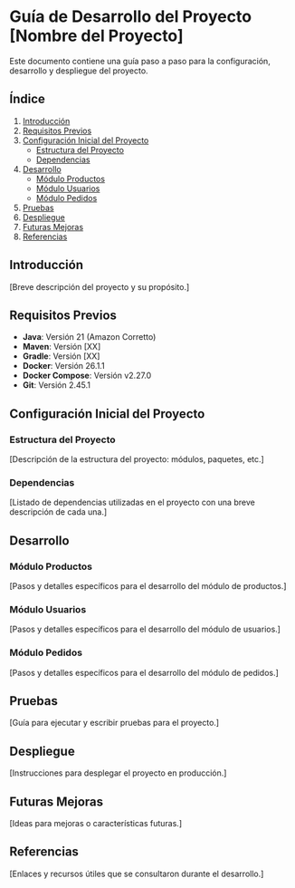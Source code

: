 # Guía de Desarrollo del Proyecto [Nombre del Proyecto]

Este documento contiene una guía paso a paso para la configuración, desarrollo y despliegue del proyecto.

## Índice
1. [Introducción](#introducción)
2. [Requisitos Previos](#requisitos-previos)
3. [Configuración Inicial del Proyecto](#configuración-inicial-del-proyecto)
   - [Estructura del Proyecto](#estructura-del-proyecto)
   - [Dependencias](#dependencias)
4. [Desarrollo](#desarrollo)
   - [Módulo Productos](#módulo-productos)
   - [Módulo Usuarios](#módulo-usuarios)
   - [Módulo Pedidos](#módulo-pedidos)
5. [Pruebas](#pruebas)
6. [Despliegue](#despliegue)
7. [Futuras Mejoras](#futuras-mejoras)
8. [Referencias](#referencias)

## Introducción
[Breve descripción del proyecto y su propósito.]

## Requisitos Previos
- **Java**: Versión 21 (Amazon Corretto)
- **Maven**: Versión [XX]
- **Gradle**: Versión [XX]
- **Docker**: Versión 26.1.1
- **Docker Compose**: Versión v2.27.0
- **Git**: Versión 2.45.1

## Configuración Inicial del Proyecto

### Estructura del Proyecto
[Descripción de la estructura del proyecto: módulos, paquetes, etc.]

### Dependencias
[Listado de dependencias utilizadas en el proyecto con una breve descripción de cada una.]

## Desarrollo

### Módulo Productos
[Pasos y detalles específicos para el desarrollo del módulo de productos.]

### Módulo Usuarios
[Pasos y detalles específicos para el desarrollo del módulo de usuarios.]

### Módulo Pedidos
[Pasos y detalles específicos para el desarrollo del módulo de pedidos.]

## Pruebas
[Guía para ejecutar y escribir pruebas para el proyecto.]

## Despliegue
[Instrucciones para desplegar el proyecto en producción.]

## Futuras Mejoras
[Ideas para mejoras o características futuras.]

## Referencias
[Enlaces y recursos útiles que se consultaron durante el desarrollo.]
